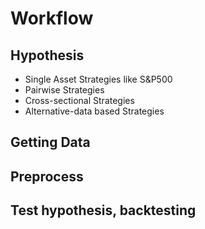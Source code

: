 # Workflow

## Hypothesis
- Single Asset Strategies like S&P500
- Pairwise Strategies
- Cross-sectional Strategies
- Alternative-data based Strategies
## Getting Data
## Preprocess
## Test hypothesis, backtesting
